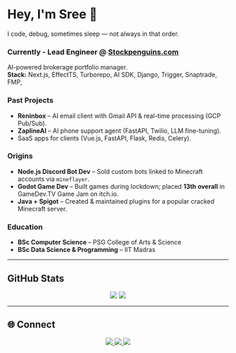 # Hey, I'm Sree 👋
I code, debug, sometimes sleep — not always in that order.

### Currently - Lead Engineer @ [Stockpenguins.com](https://stockpenguins.com)
AI-powered brokerage portfolio manager.  
**Stack:** Next.js, EffectTS, Turborepo, AI SDK, Django, Trigger, Snaptrade, FMP,

### Past Projects
- **Reninbox** – AI email client with Gmail API & real-time processing (GCP Pub/Sub).  
- **ZaplineAI** – AI phone support agent (FastAPI, Twilio, LLM fine-tuning).  
- SaaS apps for clients (Vue.js, FastAPI, Flask, Redis, Celery).  

### Origins
- **Node.js Discord Bot Dev** – Sold custom bots linked to Minecraft accounts via `mineflayer`.  
- **Godot Game Dev** – Built games during lockdown; placed **13th overall** in GameDev.TV Game Jam on itch.io.  
- **Java + Spigot** – Created & maintained plugins for a popular cracked Minecraft server.

### Education
- **BSc Computer Science** – PSG College of Arts & Science  
- **BSc Data Science & Programming** – IIT Madras

---

## GitHub Stats
<div align="center">
  <img src="https://github-readme-stats.vercel.app/api?username=eersnington&theme=tokyonight&show_icons=true&hide_border=true&count_private=true" />
  <img src="https://github-readme-stats.vercel.app/api/top-langs/?username=eersnington&theme=tokyonight&show_icons=true&hide_border=true&layout=compact" />
</div>

---

## 🌐 Connect
<div align="center">
  <a href="https://twitter.com/eersnington">
    <img src="https://img.shields.io/badge/-Twitter-1DA1F2?style=for-the-badge&logo=twitter&logoColor=white" />
  </a>
  <a href="https://linkedin.com/in/sreenington">
    <img src="https://img.shields.io/badge/-LinkedIn-0077B5?style=for-the-badge&logo=linkedin&logoColor=white" />
  </a>
  <a href="https://eers.dev/">
    <img src="https://img.shields.io/badge/-Portfolio-b4befe?style=for-the-badge&logo=safari&logoColor=1e1e2e" />
  </a>
</div>
